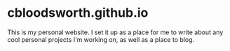 # cbloodsworth.github.io

This is my personal website. I set it up as a place for me to write about any cool personal projects I'm working on, as well as a place to blog.
